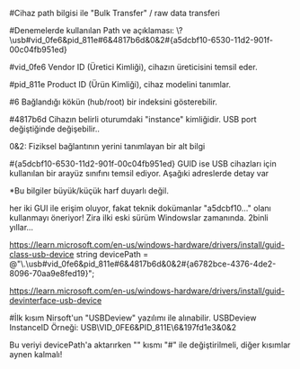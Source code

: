 #Cihaz path bilgisi ile "Bulk Transfer" / raw data transferi

#Denemelerde kullanılan Path ve açıklaması:
\\?\usb#vid_0fe6&pid_811e#6&4817b6d&0&2#{a5dcbf10-6530-11d2-901f-00c04fb951ed}

#vid_0fe6
Vendor ID (Üretici Kimliği), cihazın üreticisini temsil eder.

#pid_811e
Product ID (Ürün Kimliği), cihaz modelini tanımlar.

#6
Bağlandığı kökün (hub/root) bir indeksini gösterebilir.

#4817b6d
Cihazın belirli oturumdaki "instance" kimliğidir. USB port değiştiğinde değişebilir..

0&2: Fiziksel bağlantının yerini tanımlayan bir alt bilgi

#{a5dcbf10-6530-11d2-901f-00c04fb951ed}
GUID ise USB cihazları için kullanılan bir arayüz sınıfını temsil ediyor. 
Aşağıki adreslerde detay var

*Bu bilgiler büyük/küçük harf duyarlı değil.

her iki GUI ile erişim oluyor, fakat teknik dokümanlar
"a5dcbf10..." olanı kullanmayı öneriyor! Zira ilki eski sürüm Windowslar zamanında. 2binli yıllar...

https://learn.microsoft.com/en-us/windows-hardware/drivers/install/guid-class-usb-device
string devicePath = @"\\.\\usb#vid_0fe6&pid_811e#6&4817b6d&0&2#{a6782bce-4376-4de2-8096-70aa9e8fed19}";

https://learn.microsoft.com/en-us/windows-hardware/drivers/install/guid-devinterface-usb-device

#İlk kısım Nirsoft'un "USBDeview" yazılımı ile alınabilir.
USBDeview InstanceID Örneği: USB\VID_0FE6&PID_811E\6&197fd1e3&0&2

Bu veriyi devicePath'a aktarırken "\" kısmı "#" ile değiştirilmeli, diğer kısımlar aynen kalmalı!
